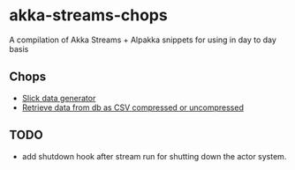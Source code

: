 # akka-streams-chops
A compilation of Akka Streams + Alpakka snippets for using in day to day basis

## Chops

* [Slick data generator](./src/main/scala/com/serdeliverance/streamschops/snippets/SlickDataGenerator.scala)
* [Retrieve data from db as CSV compressed or uncompressed](./src/main/scala/com/serdeliverance/streamschops/snippets/RetrieveDataAsCompressedCsv.scala)

## TODO

* add shutdown hook after stream run for shutting down the actor system.
